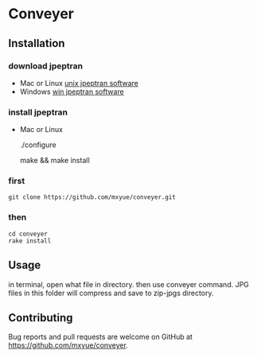 # Conveyer

## Installation

### download jpeptran
- Mac or Linux [unix jpeptran software](http://www.ijg.org/files/jpegsrc.v9b.tar.gz)
- Windows [win jpeptran software](http://www.ijg.org/files/jpegsr9b.zip)

### install jpeptran

- Mac or Linux 

    ./configure
    
    make && make install

### first

    git clone https://github.com/mxyue/conveyer.git

### then
    
    cd conveyer
    rake install

## Usage

 in terminal, open what file in directory. then use conveyer command. JPG files in this folder will compress and save to zip-jpgs directory.


## Contributing

Bug reports and pull requests are welcome on GitHub at https://github.com/mxyue/conveyer.

